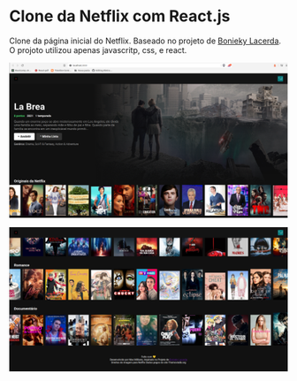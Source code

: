 # Clone da Netflix com React.js

Clone da página inicial do Netflix. Baseado no projeto de [Bonieky Lacerda](https://www.youtube.com/watch?v=tBweoUiMsDg&t=3066s). O projoto utilizou apenas javascritp, css, e react.

![cloneNetflix](https://github.com/Eletromaximus/cloneNetflix/blob/main/public/topo.png)

![cloneNetflix2](https://github.com/Eletromaximus/cloneNetflix/blob/main/public/rodape.png)
